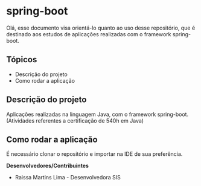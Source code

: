 # spring-boot

Olá, esse documento visa orientá-lo quanto ao uso desse repositório, que é destinado aos estudos de aplicações realizadas com o framework spring-boot. 

## Tópicos

- Descrição do projeto
- Como rodar a aplicação

## Descrição do projeto

Aplicações realizadas na linguagem Java, com o framework spring-boot. (Atividades referentes a certificação de 540h em Java)

## Como rodar a aplicação

É necessário clonar o repositório e importar na IDE de sua preferência.

**Desenvolvedores/Contribuintes**

- Raissa Martins Lima - Desenvolvedora SIS
